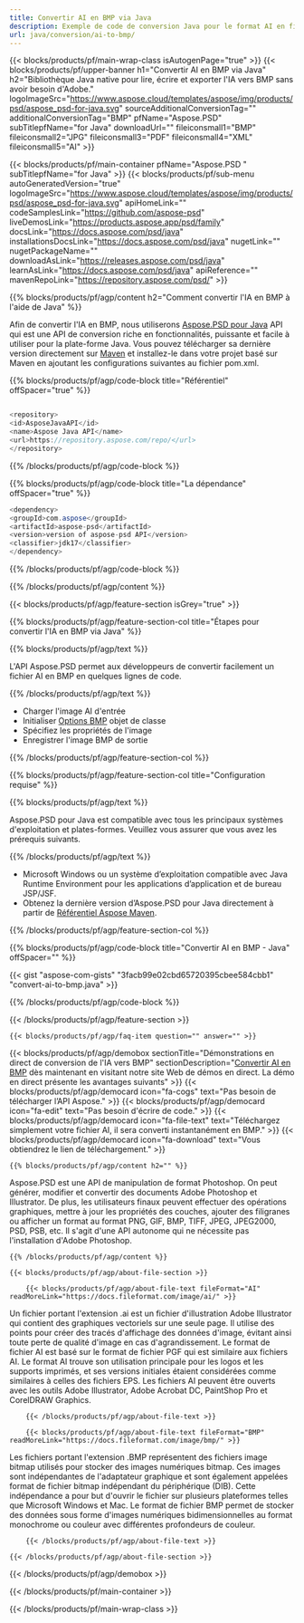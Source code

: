 ```yaml
---
title: Convertir AI en BMP via Java
description: Exemple de code de conversion Java pour le format AI en fichier BMP. Utilisez cet exemple de code pour convertir l'IA en BMP dans n'importe quelle application Web ou de bureau basée sur Java.
url: java/conversion/ai-to-bmp/
---
```


{{< blocks/products/pf/main-wrap-class isAutogenPage="true" >}}
{{< blocks/products/pf/upper-banner h1="Convertir AI en BMP via Java" h2="Bibliothèque Java native pour lire, écrire et exporter l'IA vers BMP sans avoir besoin d'Adobe." logoImageSrc="https://www.aspose.cloud/templates/aspose/img/products/psd/aspose_psd-for-java.svg" sourceAdditionalConversionTag="" additionalConversionTag="BMP" pfName="Aspose.PSD" subTitlepfName="for Java" downloadUrl="" fileiconsmall1="BMP" fileiconsmall2="JPG" fileiconsmall3="PDF" fileiconsmall4="XML" fileiconsmall5="AI" >}}

{{< blocks/products/pf/main-container pfName="Aspose.PSD " subTitlepfName="for Java" >}}
{{< blocks/products/pf/sub-menu autoGeneratedVersion="true" logoImageSrc="https://www.aspose.cloud/templates/aspose/img/products/psd/aspose_psd-for-java.svg" apiHomeLink="" codeSamplesLink="https://github.com/aspose-psd" liveDemosLink="https://products.aspose.app/psd/family" docsLink="https://docs.aspose.com/psd/java" installationsDocsLink="https://docs.aspose.com/psd/java" nugetLink="" nugetPackageName="" downloadAsLink="https://releases.aspose.com/psd/java" learnAsLink="https://docs.aspose.com/psd/java" apiReference="" mavenRepoLink="https://repository.aspose.com/psd/" >}}

{{% blocks/products/pf/agp/content h2="Comment convertir l'IA en BMP à l'aide de Java" %}}

Afin de convertir l'IA en BMP, nous utiliserons <a href="/psd/{{< lang-code >}}java">Aspose.PSD pour Java</a> API qui est une API de conversion riche en fonctionnalités, puissante et facile à utiliser pour la plate-forme Java. Vous pouvez télécharger sa dernière version directement sur <a href="https://repository.aspose.com/psd/">Maven</a> et installez-le dans votre projet basé sur Maven en ajoutant les configurations suivantes au fichier pom.xml.

{{% blocks/products/pf/agp/code-block title="Référentiel" offSpacer="true" %}}

```cs

<repository>
<id>AsposeJavaAPI</id>
<name>Aspose Java API</name>
<url>https://repository.aspose.com/repo/</url>
</repository>

```

{{% /blocks/products/pf/agp/code-block %}}

{{% blocks/products/pf/agp/code-block title="La dépendance" offSpacer="true" %}}

```cs
<dependency>
<groupId>com.aspose</groupId>
<artifactId>aspose-psd</artifactId>
<version>version of aspose-psd API</version>
<classifier>jdk17</classifier>
</dependency>

```

{{% /blocks/products/pf/agp/code-block %}}

{{% /blocks/products/pf/agp/content %}}

{{< blocks/products/pf/agp/feature-section isGrey="true" >}}

{{% blocks/products/pf/agp/feature-section-col title="Étapes pour convertir l'IA en BMP via Java" %}}

{{% blocks/products/pf/agp/text %}}

 L'API Aspose.PSD permet aux développeurs de convertir facilement un fichier AI en BMP en quelques lignes de code.

{{% /blocks/products/pf/agp/text %}}

- Charger l'image AI d'entrée
- Initialiser [Options BMP](https://apireference.aspose.com/psd/java/com.aspose.psd.imageoptions/bmpOptions) objet de classe
- Spécifiez les propriétés de l'image
- Enregistrer l'image BMP de sortie

{{% /blocks/products/pf/agp/feature-section-col %}}

{{% blocks/products/pf/agp/feature-section-col title="Configuration requise" %}}

{{% blocks/products/pf/agp/text %}}

 Aspose.PSD pour Java est compatible avec tous les principaux systèmes d'exploitation et plates-formes. Veuillez vous assurer que vous avez les prérequis suivants.

{{% /blocks/products/pf/agp/text %}}

- Microsoft Windows ou un système d’exploitation compatible avec Java Runtime Environment pour les applications d’application et de bureau JSP/JSF.
- Obtenez la dernière version d’Aspose.PSD pour Java directement à partir de
 [Référentiel Aspose Maven](https://repository.aspose.com/psd/).

{{% /blocks/products/pf/agp/feature-section-col %}}

{{% blocks/products/pf/agp/code-block title="Convertir AI en BMP - Java" offSpacer="" %}}

{{< gist "aspose-com-gists" "3facb99e02cbd65720395cbee584cbb1" "convert-ai-to-bmp.java" >}}

{{% /blocks/products/pf/agp/code-block %}}

{{< /blocks/products/pf/agp/feature-section >}}

    {{< blocks/products/pf/agp/faq-item question="" answer="" >}}
 

<!-- aboutfile Starts -->

{{< blocks/products/pf/agp/demobox sectionTitle="Démonstrations en direct de conversion de l'IA vers BMP" sectionDescription="[Convertir AI en BMP](https://products.aspose.app/psd/conversion/ai-to-bmp) dès maintenant en visitant notre site Web de démos en direct. La démo en direct présente les avantages suivants" >}}
        {{< blocks/products/pf/agp/democard icon="fa-cogs" text="Pas besoin de télécharger l’API Aspose." >}}
        {{< blocks/products/pf/agp/democard icon="fa-edit" text="Pas besoin d'écrire de code." >}}
        {{< blocks/products/pf/agp/democard icon="fa-file-text" text="Téléchargez simplement votre fichier AI, il sera converti instantanément en BMP." >}}
        {{< blocks/products/pf/agp/democard icon="fa-download" text="Vous obtiendrez le lien de téléchargement." >}}

    {{% blocks/products/pf/agp/content h2="" %}}

Aspose.PSD est une API de manipulation de format Photoshop. On peut générer, modifier et convertir des documents Adobe Photoshop et Illustrator. De plus, les utilisateurs finaux peuvent effectuer des opérations graphiques, mettre à jour les propriétés des couches, ajouter des filigranes ou afficher un format au format PNG, GIF, BMP, TIFF, JPEG, JPEG2000, PSD, PSB, etc. Il s'agit d'une API autonome qui ne nécessite pas l'installation d'Adobe Photoshop.  



    {{% /blocks/products/pf/agp/content %}}

    {{< blocks/products/pf/agp/about-file-section >}}

        {{< blocks/products/pf/agp/about-file-text fileFormat="AI" readMoreLink="https://docs.fileformat.com/image/ai/" >}}
Un fichier portant l'extension .ai est un fichier d'illustration Adobe Illustrator qui contient des graphiques vectoriels sur une seule page. Il utilise des points pour créer des tracés d'affichage des données d'image, évitant ainsi toute perte de qualité d'image en cas d'agrandissement. Le format de fichier AI est basé sur le format de fichier PGF qui est similaire aux fichiers AI. Le format AI trouve son utilisation principale pour les logos et les supports imprimés, et ses versions initiales étaient considérées comme similaires à celles des fichiers EPS. Les fichiers AI peuvent être ouverts avec les outils Adobe Illustrator, Adobe Acrobat DC, PaintShop Pro et CorelDRAW Graphics.

        {{< /blocks/products/pf/agp/about-file-text >}}

        {{< blocks/products/pf/agp/about-file-text fileFormat="BMP" readMoreLink="https://docs.fileformat.com/image/bmp/" >}}
Les fichiers portant l'extension .BMP représentent des fichiers image bitmap utilisés pour stocker des images numériques bitmap. Ces images sont indépendantes de l'adaptateur graphique et sont également appelées format de fichier bitmap indépendant du périphérique (DIB). Cette indépendance a pour but d'ouvrir le fichier sur plusieurs plateformes telles que Microsoft Windows et Mac. Le format de fichier BMP permet de stocker des données sous forme d'images numériques bidimensionnelles au format monochrome ou couleur avec différentes profondeurs de couleur.

        {{< /blocks/products/pf/agp/about-file-text >}}

    {{< /blocks/products/pf/agp/about-file-section >}}

{{< /blocks/products/pf/agp/demobox >}}

<!-- aboutfile Ends -->



{{< /blocks/products/pf/main-container >}}
    
{{< /blocks/products/pf/main-wrap-class >}}
